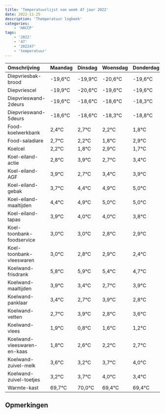 ```yaml
---
title: 'Temperatuurlijst van week 47 jaar 2022'
date: 2022-11-25
description: 'Themperatuur logboek'
categories:
    - 'HACCP'
tags:
    - '2022'
    - '47'
    - '202247'
    - 'temperatuur'
---
```

|Omschrijving|Maandag|Dinsdag|Woensdag|Donderdag|Vrijdag|Zaterdag|Zondag|
|:---|:---|:---|:---|:---|:---|:---|:---|
|Diepvriesbak-brood|-19,6°C|-19,9°C|-20,6°C|-19,6°C|-19,6°C| | |
|Diepvriescel|-19,9°C|-20,6°C|-19,6°C|-19,6°C|-19,3°C| | |
|Diepvrieswand-2deurs|-19,6°C|-18,6°C|-18,6°C|-18,3°C|-18,8°C| | |
|Diepvrieswand-5deurs|-18,6°C|-18,6°C|-18,3°C|-18,8°C|-19,2°C| | |
|Food-koelwerkbank|2,4°C|2,7°C|2,2°C|1,8°C|2,9°C| | |
|Food-saladiare|2,7°C|2,2°C|1,8°C|2,9°C|1,7°C| | |
|Koelcel|2,2°C|1,8°C|2,9°C|1,7°C|2,4°C| | |
|Koel-eiland-actie|2,8°C|3,9°C|2,7°C|3,4°C|3,9°C| | |
|Koel-eiland-AGF|3,9°C|2,7°C|3,4°C|3,9°C|4,0°C| | |
|Koel-eiland-gebak|3,7°C|4,4°C|4,9°C|5,0°C|5,0°C| | |
|Koel-eiland-maaltijden|4,4°C|4,9°C|5,0°C|5,0°C|4,8°C| | |
|Koel-eiland-tapas|3,9°C|4,0°C|4,0°C|3,8°C|3,9°C| | |
|Koel-toonbank-foodservice|3,0°C|3,0°C|2,8°C|2,9°C|2,4°C| | |
|Koel-toonbank-vleeswaren|3,0°C|2,8°C|2,9°C|2,4°C|1,7°C| | |
|Koelwand-frisdrank|5,8°C|5,9°C|5,4°C|4,7°C|5,9°C| | |
|Koelwand-maaltijden|3,9°C|3,4°C|2,7°C|3,9°C|2,8°C| | |
|Koelwand-panklaar|3,4°C|2,7°C|3,9°C|2,8°C|3,6°C| | |
|Koelwand-vetten|2,7°C|3,9°C|2,8°C|3,6°C|3,2°C| | |
|Koelwand-vlees|1,9°C|0,8°C|1,6°C|1,2°C|1,7°C| | |
|Koelwand-vleeswaren-en-kaas|1,8°C|2,6°C|2,2°C|2,7°C|3,0°C| | |
|Koelwand-zuivel-melk|3,6°C|3,2°C|3,7°C|4,0°C|3,4°C| | |
|Koelwand-zuivel-toetjes|3,2°C|3,7°C|4,0°C|3,4°C|3,4°C| | |
|Warmte-kast|69,7°C|70,0°C|69,4°C|69,4°C|69,2°C| | |

## Opmerkingen


